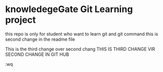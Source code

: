 # knowledegeGate Git Learning project
 this repo is only for student who want to learn git and git command
this is second change in the readme file

This is the third change over second chang
THIS IS THIRD CHANGE VIR SECOND CHANGE IN GIT HUB
















:wq
